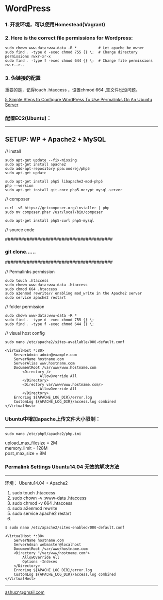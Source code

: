 # WordPress

### 1. 开发环境，可以使用Homestead(Vagrant)

### 2. Here is the correct file permissions for Wordpress:  
````
sudo chown www-data:www-data -R *          # Let apache be owner
sudo find . -type d -exec chmod 755 {} \;  # Change directory permissions rwxr-xr-x
sudo find . -type f -exec chmod 644 {} \;  # Change file permissions rw-r--r--
````
  
### 3. 伪链接的配置    
重要的是，记得touch .htaccess ，设置chmod 664 ,空文件也没问题。   

[5 Simple Steps to Configure WordPress To Use Permalinks On An Ubuntu Server](http://mixeduperic.com/ubuntu/5-simple-steps-to-configure-wordpress-to-use-permalinks-on-an-ubuntu-server.html)


### 配置EC2(Ubuntu)：
-----------------------------------
SETUP: WP + Apache2 + MySQL
-----------------------------------

 // install 
 ````  
sudo apt-get update --fix-missing
sudo apt-get install apache2
sudo add-apt-repository ppa:ondrej/php5
sudo apt-get update

sudo apt-get install php5 libapache2-mod-php5
php --version
sudo apt-get install git-core php5-mcrypt mysql-server
````  
// composer  
````  
curl -sS https://getcomposer.org/installer | php
sudo mv composer.phar /usr/local/bin/composer

sudo apt-get install php5-curl php5-mysql
````  
// source code

########################################
### git clone......
########################################

// Permalinks permission   
````   
sudo touch .htaccess  
sudo chown www-data:www-data .htaccess  
sudo chmod 664 .htaccess  
sudo a2enmod rewrite// enabling mod_write in the Apache2 server  
sudo service apache2 restart  
````  
// folder permission  
````  
sudo chown www-data:www-data -R *
sudo find . -type d -exec chmod 755 {} \;
sudo find . -type f -exec chmod 644 {} \;
````   
// visual host config   
````
sudo nano /etc/apache2/sites-available/000-default.conf  
````    
  
````  
<VirtualHost *:80>
    ServerAdmin admin@example.com
    ServerName hostname.com
    ServerAlias www.hostname.com
    DocumentRoot /var/www/www.hostname.com
        <Directory />
                AllowOverride All
        </Directory>
        <Directory var/www/www.hostname.com/>
                AllowOverride All
        </Directory>
    ErrorLog ${APACHE_LOG_DIR}/error.log
    CustomLog ${APACHE_LOG_DIR}/access.log combined
</VirtualHost>
````   
  

### Ubuntu中增加apache上传文件大小限制：
-----------------------------------   

````
sudo nano /etc/php5/apache2/php.ini  
````    

upload_max_filesize = 2M   
memory_limit = 128M   
post_max_size = 8M    


### Permalink Settings Ubuntu14.04 无效的解决方法  
-----------------------------------    
环境： Ubuntu14.04 + Apache2   

1. sudo touch .htaccess  
2. sudo chown -v :www-data .htaccess  
3. sudo chmod -v 664 .htaccess  
4. sudo a2enmod rewrite  
5. sudo service apache2 restart  
6.   
  
````   
$ sudo nano /etc/apache2/sites-enabled/000-default.conf   

<VirtualHost *:80>
    ServerName hostname.com
    ServerAdmin webmaster@localhost
    DocumentRoot /var/www/hostname.com  
    <Directory "/var/www/hostname.com">  
        AllowOverride All  
        Options -Indexes   
    </Directory>
    ErrorLog ${APACHE_LOG_DIR}/error.log
    CustomLog ${APACHE_LOG_DIR}/access.log combined
</VirtualHost>  
````   
    
---- 
ashucn@gmail.com  



